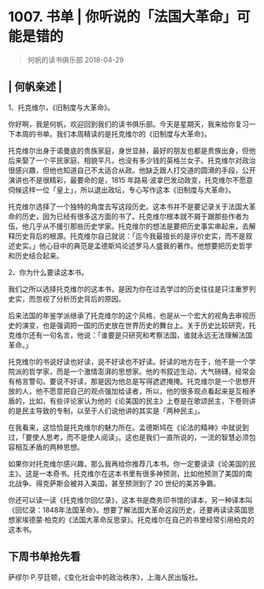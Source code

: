 # 1007. 书单 | 你听说的「法国大革命」可能是错的
> 何帆的读书俱乐部
2018-04-29

## | 何帆亲述 |

1、托克维尔，《旧制度与大革命》。

你好啊，我是何帆，欢迎回到我们的读书俱乐部。今天是星期天，我来给你复习一下本周的书单。我们本周精读的是托克维尔的《旧制度与大革命》。

托克维尔出身于诺曼底的贵族家庭，身世显赫，最好的朋友也都是贵族出身，但他后来娶了一个平民家庭、相貌平凡，也没有多少钱的英格兰女子。托克维尔对政治很感兴趣，但他也知道自己不太适合从政。他缺乏跟人打交道的圆滑的手段，公开演讲也不是很精彩，最要命的是，1815 年路易·波拿巴发动政变，托克维尔不愿意伺候这样一位「皇上」，所以退出政坛，专心写作这本《旧制度与大革命》。

托克维尔选择了一个独特的角度去写这段历史。这本书并不是要记录关于法国大革命的历史，因为已经有很多这方面的书了。托克维尔根本就不屑于跟那些作者为伍，他几乎从不援引那些历史学家。托克维尔的想法是要把历史事实串起来，去解释历史背后的根源。托克维尔自己就说：「迄今我最擅长的是评价史实，而不是叙述史实。」他心目中的典范是孟德斯鸠论述罗马人盛衰的著作。他想要把历史哲学和历史结合起来。

2、你为什么要读这本书。

我们之所以选择托克维尔的这本书，是因为你在过去学过的历史往往是只注重罗列史实，而忽视了分析历史背后的原因。

后来法国的年鉴学派继承了托克维尔的这个风格，也是从一个宏大的视角去审视历史的演变，也是强调把一国的历史放在世界历史的舞台上。关于历史比较研究，托克维尔还有一句名言，他说：「谁要是只研究和考察法国，谁就永远无法理解法国革命。」

托克维尔的书说好读也好读，说不好读也不好读。好读的地方在于，他不是一个学院派的哲学家，而是一个激情澎湃的思想家。他的书叙述生动，大气磅礴，经常会有格言警句。要说不好读，那是因为他总是写得遮遮掩掩。托克维尔是一个思想开放的人，他不愿意把自己的观点强加给读者，所以，他的很多观点看起来是互相矛盾的，比如，有些评论家认为他的《论美国的民主》上卷是在歌颂民主，下卷则讲的是民主导致的专制，以至于人们说他讲的其实是「两种民主」。

在我看来，这恰恰是托克维尔的魅力所在。孟德斯鸠在《论法的精神》中就说到过，「要使人思考，而不是使人阅读」。这也是我们一直所说的，一流的智慧必须包容相互矛盾的两种思想。

如果你对托克维尔感兴趣，那么我再给你推荐几本书。你一定要读读《论美国的民主》。这是一本奇书。托克维尔在这本书里有很多神预测，比如他预测了美国的南北战争、得克萨斯会被并入美国，甚至预测到了 20 世纪的美苏争霸。

你还可以读一读《托克维尔回忆录》，这本书是商务印书馆的译本，另一种译本叫《回忆录：1848年法国革命》。想要了解法国大革命这段历史，还要再读读英国思想家埃德蒙·柏克的《法国大革命反思录》。托克维尔在自己的书里经常引用柏克的这本书。

## 下周书单抢先看

萨缪尔·P.亨廷顿，《变化社会中的政治秩序》，上海人民出版社。
